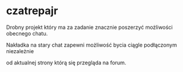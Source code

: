 # czatrepajr

Drobny projekt który ma za zadanie znacznie poszerzyć możliwości obecnego chatu.  

Nakładka na stary chat zapewni możliwość bycia ciągle podłączonym niezależnie 

od aktualnej strony którą się przegląda na forum.
